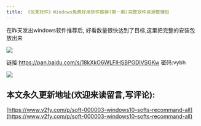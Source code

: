 ```yaml
---
title: 《优秀软件》Windows免费好用软件推荐(第一期)完整软件资源整理包
---
```


在昨天发出windows软件推荐后, 好看数量很快达到了目标,这里把完整的安装包放出来


![](https://www.v2fy.com/asset/soft-000003-windows10-softs-recommand-all/gzh.png)


链接:https://pan.baidu.com/s/18kXkO6WLFlHSBPGDlVSGKw  密码:vybh

![](https://www.v2fy.com/asset/soft-000003-windows10-softs-recommand-all/9.png)



## 本文永久更新地址(欢迎来读留言,写评论):

[https://www.v2fy.com/p/soft-000003-windows10-softs-recommand-all](https://www.v2fy.com/p/soft-000003-windows10-softs-recommand-all)
